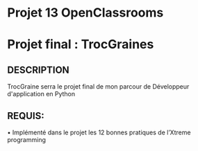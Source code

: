 ##
# **Projet 13 OpenClassrooms**

##
# **Projet final : TrocGraines**

## DESCRIPTION

TrocGraine serra le projet final de mon parcour de Développeur d'application en Python

## REQUIS:

• Implémenté dans le projet les 12 bonnes pratiques de l’Xtreme programming


